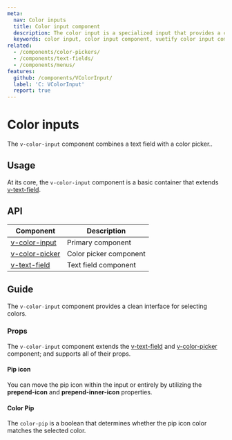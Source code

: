 ```yaml
---
meta:
  nav: Color inputs
  title: Color input component
  description: The color input is a specialized input that provides a clean interface for selecting colors.
  keywords: color input, color input component, vuetify color input component, vue color input component, color picker, color field
related:
  - /components/color-pickers/
  - /components/text-fields/
  - /components/menus/
features:
  github: /components/VColorInput/
  label: 'C: VColorInput'
  report: true
---
```


# Color inputs

The `v-color-input` component combines a text field with a color picker..

<PageFeatures />

## Usage

At its core, the `v-color-input` component is a basic container that extends [v-text-field](/components/text-fields).

<ExamplesUsage name="v-color-input" />

<PromotedEntry />

## API

| Component | Description |
| - | - |
| [v-color-input](/api/v-color-input/) | Primary component |
| [v-color-picker](/api/v-color-picker/) | Color picker component |
| [v-text-field](/api/v-text-field/) | Text field component |

<ApiInline hide-links />

## Guide

The `v-color-input` component provides a clean interface for selecting colors.

### Props

The `v-color-input` component extends the [v-text-field](/components/text-fields/) and [v-color-picker](/components/color-pickers/) component; and supports all of their props.

#### Pip icon

You can move the pip icon within the input or entirely by utilizing the **prepend-icon** and **prepend-inner-icon** properties.

<ExamplesExample file="v-color-input/prop-prepend-icon" />

#### Color Pip

The `color-pip` is a boolean that determines whether the pip icon color matches the selected color.

<ExamplesExample file="v-color-input/prop-color-pip" />
